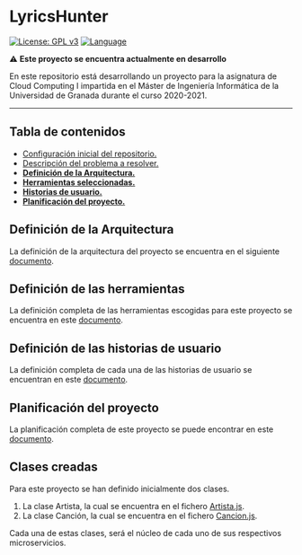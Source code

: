 # LyricsHunter

[![License: GPL v3](https://img.shields.io/badge/License-GPLv3-blue.svg)](https://www.gnu.org/licenses/gpl-3.0) [![Language](https://img.shields.io/badge/node.js%20-%2343853D.svg?&logo=node.js&logoColor=white)](https://nodejs.org/es/)


:warning: **Este proyecto se encuentra actualmente en desarrollo**

En este repositorio está desarrollando un proyecto para la asignatura de Cloud Computing I impartida en el Máster de Ingeniería Informática de la Universidad de Granada durante el curso 2020-2021.

--- 
## Tabla de contenidos

* [Configuración inicial del repositorio.](Doc/Configuracion_Inicial.md)
* [Descripción del problema a resolver.](Doc/Descripcion_Problema.md) 
* **[Definición de la Arquitectura.](Doc/Arquitectura.md)**
* **[Herramientas seleccionadas.](Doc/Herramientas.md)**
* **[Historias de usuario.](Doc/HistoriasUsuario.md)**
* **[Planificación del proyecto.](Doc/Planificacion.md)**

## Definición de la Arquitectura

La definición de la arquitectura del proyecto se encuentra en el siguiente [documento](Doc/Planificacion.md).


## Definición de las herramientas

La definición completa de las herramientas escogidas para este proyecto se encuentra en este [documento](Doc/Herramientas.md).

## Definición de las historias de usuario

La definición completa de cada una de las historias de usuario se encuentran en este [documento](Doc/HistoriasUsuario.md).

## Planificación del proyecto
La planificación completa de este proyecto se puede encontrar en este [documento](Doc/Planificacion.md).

## Clases creadas

Para este proyecto se han definido inicialmente dos clases. 

1. La clase Artista, la cual se encuentra en el fichero [Artista.js](src/Artista.js).
2. La clase Canción, la cual se encuentra en el fichero [Cancion.js](src/Cancion.js).

Cada una de estas clases, será el núcleo de cada uno de sus respectivos microservicios.

